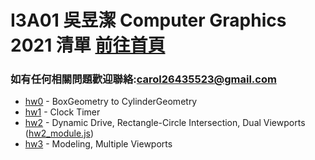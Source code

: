 # I3A01 吳昱潔 Computer Graphics 2021 清單 [前往首頁](https://wuyuchieh.github.io/CGhws/index.html)
### 如有任何相關問題歡迎聯絡:[carol26435523@gmail.com](mailto:carol26435523@gmail.com)
- [hw0](https://github.com/WuYuChieh/CGhws/blob/master/hw0.html) - BoxGeometry to CylinderGeometry
- [hw1](https://github.com/WuYuChieh/CGhws/blob/master/hw1.html) - Clock Timer
- [hw2](https://github.com/WuYuChieh/CGhws/blob/master/hw2.html) - Dynamic Drive, Rectangle-Circle Intersection, Dual Viewports ([hw2_module.js](https://github.com/WuYuChieh/CGhws/blob/master/hw2_module.js))
- [hw3](https://github.com/WuYuChieh/CGhws/blob/master/hw3.html) - Modeling, Multiple Viewports
